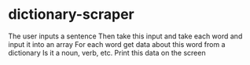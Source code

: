 # dictionary-scraper

The user inputs a sentence
Then take this input and take each word and input it into an array
For each word get data about this word from a dictionary
Is it a noun, verb, etc.
Print this data on the screen
